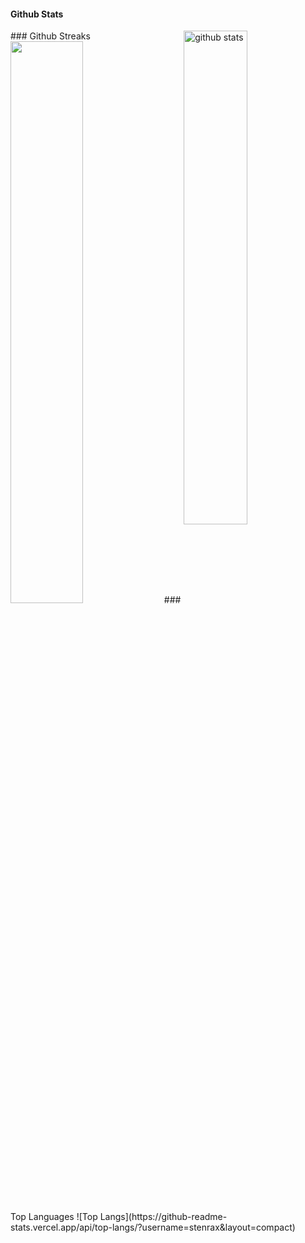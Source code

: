 #### Github Stats
<img src="https://github-readme-stats.vercel.app/api?username=stenrax&show_icons=true&theme=gotham" alt="github stats" width="45%" align="right"/>
### Github Streaks
<img src="https://github-readme-streak-stats.herokuapp.com/?user=stenrax&theme=dark" width="48%" >
### Top Languages
 ![Top Langs](https://github-readme-stats.vercel.app/api/top-langs/?username=stenrax&layout=compact)

